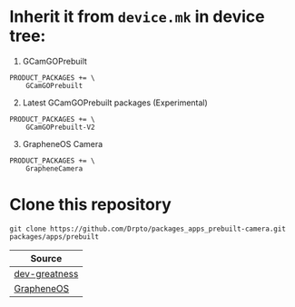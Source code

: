 # Inherit it from `device.mk` in device tree:
1. GCamGOPrebuilt
```
PRODUCT_PACKAGES += \
    GCamGOPrebuilt
```
2. Latest GCamGOPrebuilt packages (Experimental)
```
PRODUCT_PACKAGES += \
    GCamGOPrebuilt-V2
```
3. GrapheneOS Camera
```
PRODUCT_PACKAGES += \
    GrapheneCamera
```

# Clone this repository
```
git clone https://github.com/Drpto/packages_apps_prebuilt-camera.git packages/apps/prebuilt
```


| Source |
| ------ |
| [dev-greatness](https://www.celsoazevedo.com/files/android/google-camera/dev-greatness/) |
| [GrapheneOS](https://github.com/GrapheneOS/Camera) |

